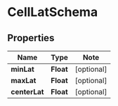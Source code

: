
# CellLatSchema

## Properties

Name | Type | Note
---- | ---- | ----
**minLat** | **Float** | [optional] 
**maxLat** | **Float** | [optional] 
**centerLat** | **Float** | [optional] 

